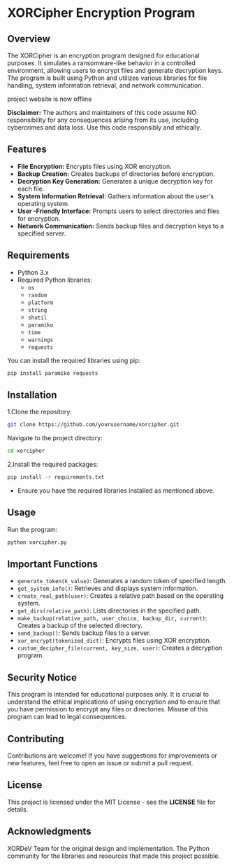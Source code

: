 # XORCipher Encryption Program

## Overview

The XORCipher is an encryption program designed for educational purposes. It simulates a ransomware-like behavior in a controlled environment, allowing users to encrypt files and generate decryption keys. The program is built using Python and utilizes various libraries for file handling, system information retrieval, and network communication.

project website is now offline 

**Disclaimer:** The authors and maintainers of this code assume NO responsibility for any consequences arising from its use, including cybercrimes and data loss. Use this code responsibly and ethically.

## Features

- **File Encryption:** Encrypts files using XOR encryption.
- **Backup Creation:** Creates backups of directories before encryption.
- **Decryption Key Generation:** Generates a unique decryption key for each file.
- **System Information Retrieval:** Gathers information about the user's operating system.
- **User -Friendly Interface:** Prompts users to select directories and files for encryption.
- **Network Communication:** Sends backup files and decryption keys to a specified server.

## Requirements

- Python 3.x
- Required Python libraries:
  - `os`
  - `random`
  - `platform`
  - `string`
  - `shutil`
  - `paramiko`
  - `time`
  - `warnings`
  - `requests`

You can install the required libraries using pip:

```sh
pip install paramiko requests
```

## Installation

1.Clone the repository:

````sh
git clone https://github.com/yourusername/xorcipher.git
````
Navigate to the project directory:

```sh
cd xorcipher
```

2.Install the required packages:

```sh
pip install -r requirements.txt
```

- Ensure you have the required libraries installed as mentioned above.

## Usage

Run the program:

````sh
python xorcipher.py
````



## Important Functions
- `generate_token(k_value)`: Generates a random token of specified length.
- ``get_system_info()``: Retrieves and displays system information.
- ``create_real_path(user)``: Creates a relative path based on the operating system.
- ``get_dirs(relative_path)``: Lists directories in the specified path.
- ``make_backup(relative_path, user_choice, backup_dir, current)``: Creates a backup of the selected directory.
- ``send_backup()``: Sends backup files to a server.
- ``xor_encrypt(tokenized_dict)``: Encrypts files using XOR encryption.
- ``custom_decipher_file(current, key_size, user)``: Creates a decryption program.

## Security Notice
This program is intended for educational purposes only. It is crucial to understand the ethical implications of using encryption and to ensure that you have permission to encrypt any files or directories. Misuse of this program can lead to legal consequences.

## Contributing
Contributions are welcome! If you have suggestions for improvements or new features, feel free to open an issue or submit a pull request.

## License
This project is licensed under the MIT License - see the **LICENSE** file for details.

## Acknowledgments
XORDeV Team for the original design and implementation.
The Python community for the libraries and resources that made this project possible.


